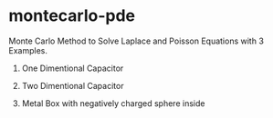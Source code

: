 # montecarlo-pde
Monte Carlo Method to Solve Laplace and Poisson Equations with 3 Examples.

1. One Dimentional Capacitor 


2. Two Dimentional Capacitor


3. Metal Box with negatively charged sphere inside
